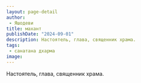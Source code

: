 ```yaml
---
layout: page-detail
author:
 - Яшодеви
title: махант
publishDate: "2024-09-01"
description: Настоятель, глава, священник храма.
tags:
 - санатана дхарма
image: 
---
```


Настоятель, глава, священник храма.

